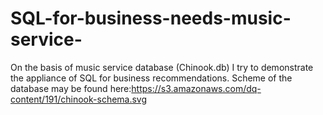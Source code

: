 # SQL-for-business-needs-music-service-
On the basis of music service database (Chinook.db) I try to demonstrate the appliance of SQL for business recommendations. 
Scheme of the database may be found here:https://s3.amazonaws.com/dq-content/191/chinook-schema.svg
